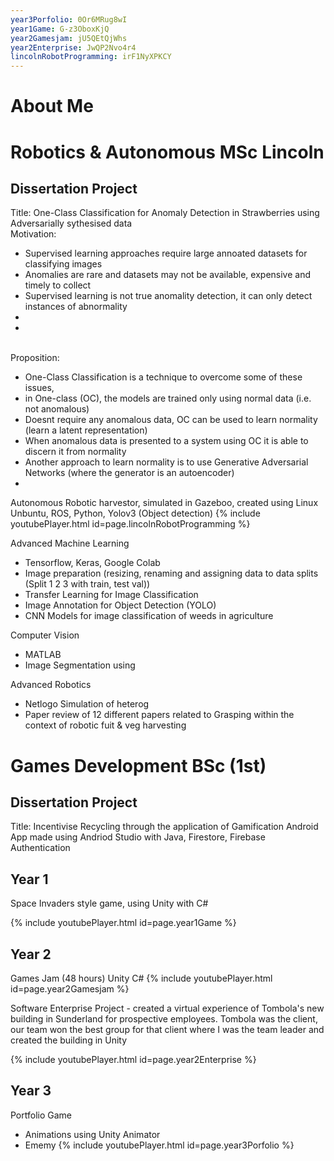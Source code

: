 ```yaml
---
year3Porfolio: 0Or6MRug8wI
year1Game: G-z3OboxKjQ
year2Gamesjam: jU5QEtQjWhs
year2Enterprise: JwQP2Nvo4r4
lincolnRobotProgramming: irF1NyXPKCY
---
```


# About Me


# Robotics & Autonomous MSc Lincoln


## Dissertation Project 
Title: One-Class Classification for Anomaly Detection in Strawberries using Adversarially sythesised data <br/>
Motivation:

- Supervised learning approaches require large annoated datasets for classifying images 
- Anomalies are rare and datasets may not be available, expensive and timely to collect 
- Supervised learning is not true anomality detection, it can only detect instances of abnormality
- 
-  
<br/>
Proposition:

- One-Class Classification is a technique to overcome some of these issues,
- in One-class (OC), the models are trained only using normal data (i.e. not anomalous)
- Doesnt require any anomalous data, OC can be used to learn normality (learn a latent representation) 
- When anomalous data is presented to a system using OC it is able to discern it from normality 
- Another approach to learn normality  is to use Generative Adversarial Networks (where the generator is an autoencoder) 
- 

Autonomous Robotic harvestor, simulated in Gazeboo, created using Linux Unbuntu, ROS, Python, Yolov3 (Object detection)
{% include youtubePlayer.html id=page.lincolnRobotProgramming %}

Advanced Machine Learning 
- Tensorflow, Keras, Google Colab
- Image preparation (resizing, renaming and assigning data to data splits (Split 1 2 3 with train, test val)) 
- Transfer Learning for Image Classification 
- Image Annotation for Object Detection (YOLO)
- CNN Models for image classification of weeds in agriculture

Computer Vision 
- MATLAB
- Image Segmentation using 

Advanced Robotics 
- Netlogo Simulation of heterog
- Paper review of 12 different papers related to Grasping within the context of robotic fuit & veg harvesting 

# Games Development BSc (1st)
## Dissertation Project
Title: Incentivise Recycling through the application of Gamification
Android App made using Andriod Studio with Java, Firestore, Firebase Authentication 


## Year 1 
Space Invaders style game, using Unity with C#

{% include youtubePlayer.html id=page.year1Game %}
## Year 2
Games Jam (48 hours) Unity C# 
{% include youtubePlayer.html id=page.year2Gamesjam %}

Software Enterprise Project - created a virtual experience of Tombola's new building in Sunderland for prospective employees. 
Tombola was the client, our team won the best group for that client where I was the team leader and created the building in 
Unity 

{% include youtubePlayer.html id=page.year2Enterprise %}

## Year 3
Portfolio Game <br/>
- Animations using Unity Animator 
- Ememy 
{% include youtubePlayer.html id=page.year3Porfolio %}





